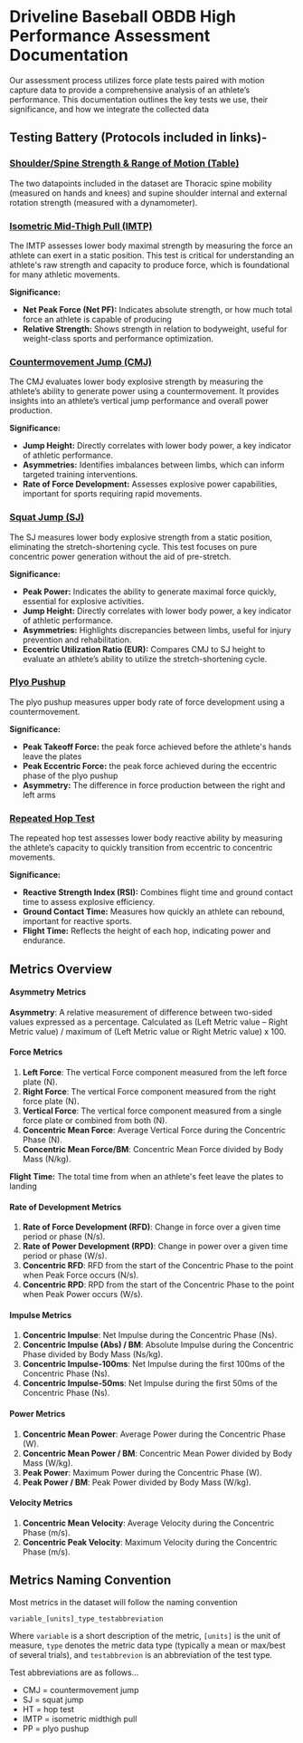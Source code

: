 # **Driveline Baseball OBDB High Performance Assessment Documentation**

Our assessment process utilizes force plate tests paired with motion capture data to provide a comprehensive analysis of an athlete’s performance. This documentation outlines the key tests we use, their significance, and how we integrate the collected data

## **Testing Battery (Protocols included in links)-**

### [**Shoulder/Spine Strength & Range of Motion (Table)**](https://vimeo.com/382787527/9cf56a289c)

The two datapoints included in the dataset are Thoracic spine mobility (measured on hands and knees) and supine shoulder internal and external rotation strength (measured with a dynamometer).

### [**Isometric Mid-Thigh Pull (IMTP)**](https://vimeo.com/972866323/3cc3060c4a)

The IMTP assesses lower body maximal strength by measuring the force an athlete can exert in a static position. This test is critical for understanding an athlete's raw strength and capacity to produce force, which is foundational for many athletic movements.

**Significance:**

* **Net Peak Force (Net PF):** Indicates absolute strength, or how much total force an athlete is capable of producing  
* **Relative Strength:** Shows strength in relation to bodyweight, useful for weight-class sports and performance optimization.

### [**Countermovement Jump (CMJ)**](https://vimeo.com/972660522/7656aa79fa)

The CMJ evaluates lower body explosive strength by measuring the athlete’s ability to generate power using a countermovement. It provides insights into an athlete’s vertical jump performance and overall power production.

**Significance:**

* **Jump Height:** Directly correlates with lower body power, a key indicator of athletic performance.  
* **Asymmetries:** Identifies imbalances between limbs, which can inform targeted training interventions.  
* **Rate of Force Development:** Assesses explosive power capabilities, important for sports requiring rapid movements.

### [**Squat Jump (SJ)**](https://vimeo.com/972826412/9daaa9c9cf)

The SJ measures lower body explosive strength from a static position, eliminating the stretch-shortening cycle. This test focuses on pure concentric power generation without the aid of pre-stretch.

**Significance:**

* **Peak Power:** Indicates the ability to generate maximal force quickly, essential for explosive activities.  
* **Jump Height:** Directly correlates with lower body power, a key indicator of athletic performance.  
* **Asymmetries:** Highlights discrepancies between limbs, useful for injury prevention and rehabilitation.  
* **Eccentric Utilization Ratio (EUR):** Compares CMJ to SJ height to evaluate an athlete’s ability to utilize the stretch-shortening cycle.

### [**Plyo Pushup**](https://vimeo.com/991424293/9c27f2b889?share=copy)

The plyo pushup measures upper body rate of force development using a countermovement.

**Significance:**

* **Peak Takeoff Force:** the peak force achieved before the athlete's hands leave the plates
* **Peak Eccentric Force:** the peak force achieved during the eccentric phase of the plyo pushup
* **Asymmetry:** The difference in force production between the right and left arms


### [**Repeated Hop Test**](https://vimeo.com/manage/videos/972840700/05fb7485ca)

The repeated hop test assesses lower body reactive ability by measuring the athlete’s capacity to quickly transition from eccentric to concentric movements. 

**Significance:**

* **Reactive Strength Index (RSI):** Combines flight time and ground contact time to assess explosive efficiency.  
* **Ground Contact Time:** Measures how quickly an athlete can rebound, important for reactive sports.  
* **Flight Time:** Reflects the height of each hop, indicating power and endurance.

## **Metrics Overview** 

#### **Asymmetry Metrics**

**Asymmetry**: A relative measurement of difference between two-sided values expressed as a percentage. Calculated as (Left Metric value – Right Metric value) / maximum of (Left Metric value or Right Metric value) x 100\.

#### **Force Metrics**

1. **Left Force**: The vertical Force component measured from the left force plate (N).  
2. **Right Force**: The vertical Force component measured from the right force plate (N).  
3. **Vertical Force**: The vertical force component measured from a single force plate or combined from both (N).  
4. **Concentric Mean Force**: Average Vertical Force during the Concentric Phase (N).  
5. **Concentric Mean Force/BM**: Concentric Mean Force divided by Body Mass (N/kg).

**Flight Time:** The total time from when an athlete's feet leave the plates to landing


#### **Rate of Development Metrics**

1. **Rate of Force Development (RFD)**: Change in force over a given time period or phase (N/s).  
2. **Rate of Power Development (RPD)**: Change in power over a given time period or phase (W/s).  
3. **Concentric RFD**: RFD from the start of the Concentric Phase to the point when Peak Force occurs (N/s).  
4. **Concentric RPD**: RPD from the start of the Concentric Phase to the point when Peak Power occurs (W/s).

#### **Impulse Metrics**

1. **Concentric Impulse**: Net Impulse during the Concentric Phase (Ns).  
2. **Concentric Impulse (Abs) / BM**: Absolute Impulse during the Concentric Phase divided by Body Mass (Ns/kg).  
3. **Concentric Impulse-100ms**: Net Impulse during the first 100ms of the Concentric Phase (Ns).  
4. **Concentric Impulse-50ms**: Net Impulse during the first 50ms of the Concentric Phase (Ns).

#### **Power Metrics**

1. **Concentric Mean Power**: Average Power during the Concentric Phase (W).  
2. **Concentric Mean Power / BM**: Concentric Mean Power divided by Body Mass (W/kg).  
3. **Peak Power**: Maximum Power during the Concentric Phase (W).  
4. **Peak Power / BM**: Peak Power divided by Body Mass (W/kg).

#### **Velocity Metrics**

1. **Concentric Mean Velocity**: Average Velocity during the Concentric Phase (m/s).  
2. **Concentric Peak Velocity**: Maximum Velocity during the Concentric Phase (m/s).


## **Metrics Naming Convention** ##

Most metrics in the dataset will follow the naming convention

`variable_[units]_type_testabbreviation`

Where `variable` is a short description of the metric, `[units]` is the unit of measure, `type` denotes the metric data type (typically a mean or max/best of several trials), and `testabbrevion` is an abbreviation of the test type.

Test abbreviations are as follows...

- CMJ = countermovement jump
- SJ = squat jump
- HT = hop test
- IMTP = isometric midthigh pull
- PP = plyo pushup

